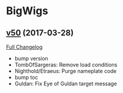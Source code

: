 # BigWigs

## [v50](https://github.com/BigWigsMods/BigWigs/tree/v50) (2017-03-28) [](#top)
[Full Changelog](https://github.com/BigWigsMods/BigWigs/compare/v49.2...v50)

- bump version  
- TombOfSargeras: Remove load conditions  
- Nighthold/Etraeus: Purge nameplate code  
- bump toc  
- Guldan: Fix Eye of Guldan target message  
